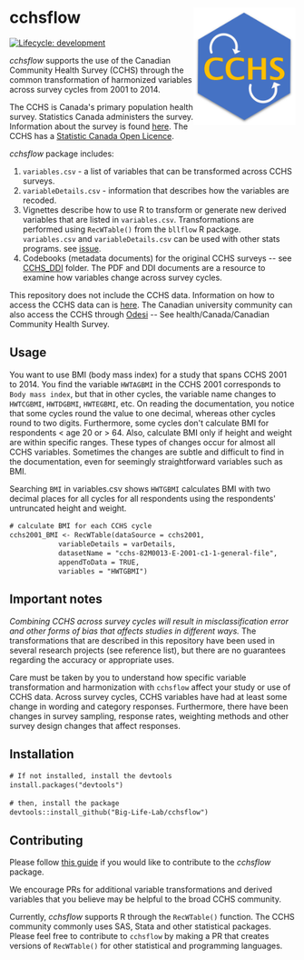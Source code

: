 # cchsflow <img src="man/figures/logo.svg" align="right" alt="" width="180"/>

[![Lifecycle:
development](https://img.shields.io/badge/lifecycle-experimental-orange.svg)](https://www.tidyverse.org/lifecycle/#experimental)

*cchsflow* supports the use of the Canadian Community Health Survey (CCHS) through the common transformation of harmonized variables across survey cycles from 2001 to 2014. 

The CCHS is Canada's primary population health survey. Statistics Canada administers the survey. Information about the survey is found [here](http://www23.statcan.gc.ca/imdb/p2SV.pl?Function=getSurvey&SDDS=3226). The CCHS has a [Statistic Canada Open Licence](https://www.statcan.gc.ca/eng/reference/licence).

*cchsflow* package includes:

1. `variables.csv` - a list of variables that can be transformed across CCHS surveys.  
2. `variableDetails.csv` - information that describes how the variables are recoded.
3. Vignettes describe how to use R to transform or generate new derived variables that are listed in `variables.csv`. Transformations are performed using `RecWTable()` from the `bllflow` R package. `variables.csv` and `variableDetails.csv` can be used with other stats programs. see [issue](https://github.com/Big-Life-Lab/cchsflow/issues).
3. Codebooks (metadata documents) for the original CCHS surveys -- see [CCHS_DDI](https://github.com/Big-Life-Lab/cchsflow/tree/master/inst/extdata/CCHS_DDI) folder. The PDF and DDI documents are a resource to examine how variables change across survey cycles. 

This repository does not include the CCHS data. Information on how to access the CCHS data can is [here](https://www150.statcan.gc.ca/n1/pub/82-620-m/2005001/4144189-eng.htm). The Canadian university community can also access the CCHS through [Odesi](http://odesi2.scholarsportal.info/webview/) -- See health/Canada/Canadian Community Health Survey.

## Usage

You want to use BMI (body mass index) for a study that spans CCHS 2001 to 2014. You find the variable `HWTAGBMI` in the CCHS 2001 corresponds to `Body mass index`, but that in other cycles, the variable name changes to `HWTCGBMI`, `HWTDGBMI`, `HWTEGBMI`, etc. On reading the documentation, you notice that some cycles round the value to one decimal, whereas other cycles round to two digits. Furthermore, some cycles don't calculate BMI for respondents < age 20 or > 64. Also, calculate BMI only if height and weight are within specific ranges. These types of changes occur for almost all CCHS variables. Sometimes the changes are subtle and difficult to find in the documentation, even for seemingly straightforward variables such as BMI.

Searching `BMI` in variables.csv shows `HWTGBMI` calculates BMI with two decimal places for all cycles for all respondents using the respondents' untruncated height and weight. 

    # calculate BMI for each CCHS cycle
    cchs2001_BMI <- RecWTable(dataSource = cchs2001, 
                variableDetails = varDetails, 
                datasetName = "cchs-82M0013-E-2001-c1-1-general-file", 
                appendToData = TRUE,  
                variables = "HWTGBMI")

## Important notes

*Combining CCHS across survey cycles will result in misclassification error and other forms of bias that affects studies in different ways.* The transformations that are described in this repository have been used in several research projects (see reference list), but there are no guarantees regarding the accuracy or appropriate uses.

Care must be taken by you to understand how specific variable transformation and harmonization with `cchsflow` affect your study or use of CCHS data. Across survey cycles, CCHS variables have had at least some change in wording and category responses. Furthermore, there have been changes in survey sampling, response rates, weighting methods and other survey design changes that affect responses. 

## Installation

    # If not installed, install the devtools
    install.packages("devtools")
    
    # then, install the package
    devtools::install_github("Big-Life-Lab/cchsflow")

## Contributing

Please follow [this guide](CONTRIBUTING.md) if you would like to contribute to
the *cchsflow* package.

We encourage PRs for additional variable transformations and derived variables that you believe may be helpful to the broad CCHS community. 

Currently, *cchsflow* supports R through the `RecWTable()` function. The CCHS community commonly uses SAS, Stata and other statistical packages. Please feel free to contribute to `cchsflow` by making a PR that creates versions of `RecWTable()` for other statistical and programming languages.
